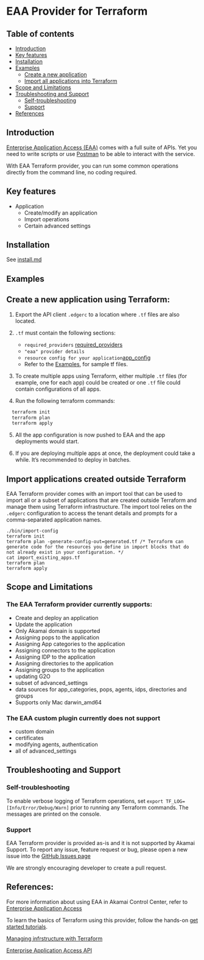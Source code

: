 # EAA Provider for Terraform

## Table of contents<!-- omit in toc -->

- [Introduction](#introduction)
- [Key features](#key-features)
- [Installation](#installation)
- [Examples](#examples)
  - [Create a new application](#create-a-new-application-using-terraform)
  - [Import all applications into Terraform](#import-applications-created-outside-terraform)
- [Scope and Limitations](#scope-and-limitations)
- [Troubleshooting and Support](#troubleshooting-and-support)
  - [Self-troubleshooting](#self-troubleshooting)
  - [Support](#support)
- [References](#references)

## Introduction

[Enterprise Application Access (EAA)](https://www.akamai.com/us/en/products/security/enterprise-application-access.jsp) comes with a full suite of APIs. 
Yet you need to write scripts or use [Postman](https://developer.akamai.com/authenticate-with-postman) to be able to interact with the service.

With EAA Terraform provider, you can run some common operations directly from the command line, no coding required.

## Key features

- Application
  - Create/modify an application
  - Import operations
  - Certain advanced settings

## Installation

See [install.md](docs/install.md)


## Examples

## Create a new application using Terraform:

1. Export the API client `.edgerc` to a location where `.tf` files are also located.

2. `.tf` must contain the following sections:
    - `required_providers` [required_providers](docs/eaa-provider-configuration.md)
    - `"eaa" provider details`
    - `resource config for your application`[app_config](docs/create-an-app.md)

    * Refer to the [Examples](examples), for sample tf files.

3. To create multiple apps using Terraform, either multiple `.tf` files (for example, one for each app) could be created or one `.tf` file could contain configurations of all apps.

4. Run the following terraform commands:
```sh
  terraform init
  terraform plan
  terraform apply
```
5. All the app configuration is now pushed to EAA and the app deployments would start.

6. If you are deploying multiple apps at once, the deployment could take a while. It’s recommended to deploy in batches.

## Import applications created outside Terraform

EAA Terraform provider comes with an import tool that can be used to import all or a subset of applications that are created outside Terraform and manage them using Terraform infrastructure.
The import tool relies on the `.edgerc` configuration to access the tenant details and prompts for a comma-separated application names.

```'sh
./bin/import-config
terraform init
terraform plan -generate-config-out=generated.tf /* Terraform can generate code for the resources you define in import blocks that do not already exist in your configuration. */
cat import_existing_apps.tf
terraform plan
terraform apply
```

## Scope and Limitations

### The EAA Terraform provider currently supports:

- Create and deploy an application 
- Update the application
- Only Akamai domain is supported 
- Assigning pops to the application
- Assigning App categories to the application
- Assigning connectors to the application
- Assigning IDP to the application
- Assigning directories to the application 
- Assigning groups to the application
- updating G2O
- subset of advanced_settings
- data sources for app_categories, pops, agents, idps, directories and groups
- Supports only Mac darwin_amd64

### The EAA custom plugin currently does not support
- custom domain
- certificates
- modifying agents, authentication
- all of advanced_settings

## Troubleshooting and Support

### Self-troubleshooting
To enable verbose logging of Terraform operations, set `export TF_LOG=[Info/Error/Debug/Warn]` prior to running any Terraform commands.
The messages are printed on the console.

### Support

EAA Terraform provider is provided as-is and it is not supported by Akamai Support.
To report any issue, feature request or bug, please open a new issue into the [GitHub Issues page](https://github.com/akamai/cli-eaa/issues)

We are strongly encouraging developer to create a pull request.

## References:
For more information about using EAA in Akamai Control Center, refer to [Enterprise Application Access](https://techdocs.akamai.com/eaa/docs)

To learn the basics of Terraform using this provider, follow the hands-on [get started tutorials](https://developer.hashicorp.com/terraform/tutorials/aws-get-started/infrastructure-as-code?utm_medium=WEB_IO&in=terraform%2Faws-get-started&utm_content=DOCS&utm_source=WEBSITE&utm_offer=ARTICLE_PAGE).

[Managing infrstructure with Terraform](https://developer.hashicorp.com/terraform/tutorials/cli/plan)

[Enterprise Application Access API](https://techdocs.akamai.com/eaa-api/reference/api)